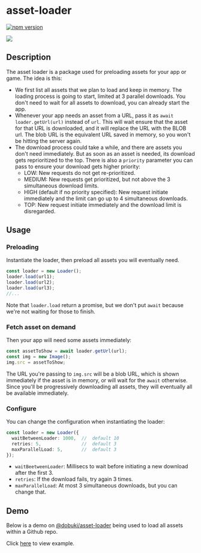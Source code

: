 # asset-loader

[![npm version](https://badge.fury.io/js/@dobuki%2Fasset-loader.svg)](https://www.npmjs.com/package/@dobuki/asset-loader)

![](https://jacklehamster.github.io/asset-loader/icon.png)

## Description

The asset loader is a package used for preloading assets for your app or game. The idea is this:
- We first list all assets that we plan to load and keep in memory. The loading process is going to start, limited at 3 parallel downloads. You don't need to wait for all assets to download, you can already start the app.
- Whenever your app needs an asset from a URL, pass it as `await loader.getUrl(url)` instead of `url`. This will wait ensure that the asset for that URL is downloaded, and it will replace the URL with the BLOB url. The blob URL is the equivalent URL saved in memory, so you won't be hitting the server again.
- The download process could take a while, and there are assets you don't need immediately. But as soon as an asset is needed, its download gets reprioritized to the top. There is also a `priority` parameter you can pass to ensure your download gets higher priority:
  - LOW: New requests do not get re-prioritized.
  - MEDIUM: New requests get prioritized, but not above the 3 simultaneous download limits.
  - HIGH (default if no priority specified): New request initiate immediately and the limit can go up to 4 simultaneous downloads.
  - TOP: New request initiate immediately and the download limit is disregarded.

## Usage

### Preloading 

Instantiate the loader, then preload all assets you will eventually need.

```typescript
const loader = new Loader();
loader.load(url1);
loader.load(url2);
loader.load(url3);
//...
```
Note that `loader.load` return a promise, but we don't put `await` because we're not waiting for those to finish.

### Fetch asset on demand

Then your app will need some assets immediately:

```typescript
const assetToShow = await loader.getUrl(url);
const img = new Image();
img.src = assetToShow;
```

The URL you're passing to `img.src` will be a blob URL, which is shown immediately if the asset is in memory, or will wait for the `await` otherwise. Since you'll be progressively downloading all assets, they will eventually all be available immediately.

### Configure 

You can change the configuration when instantiating the loader:

```typescript
const loader = new Loader({
  waitBetweenLoader: 1000,  //  default 10
  retries: 5,               //  default 3
  maxParallelLoad: 5,       //  default 3
});
```
- `waitBeetweenLoader`: Millisecs to wait before initiating a new download after the first 3.
- `retries`: If the download fails, try again 3 times.
- `maxParallelLoad`: At most 3 simultaneous downloads, but you can change that.


## Demo

Below is a demo on [@dobuki/asset-loader](https://www.npmjs.com/package/@dobuki/asset-loader) being used to load all assets within a Github repo.

Click [here](https://jacklehamster.github.io/asset-loader/example) to view example.
